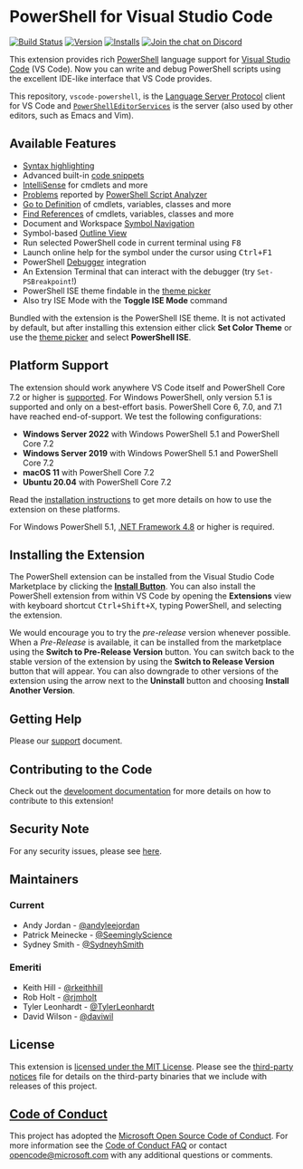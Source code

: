 # PowerShell for Visual Studio Code

[![Build Status](https://dev.azure.com/powershell/vscode-powershell/_apis/build/status/PowerShell.vscode-powershell?branchName=main)](https://dev.azure.com/powershell/vscode-powershell/_build/latest?definitionId=51&branchName=main)
[![Version](https://img.shields.io/visual-studio-marketplace/v/ms-vscode.PowerShell)](https://marketplace.visualstudio.com/items?itemName=ms-vscode.PowerShell)
[![Installs](https://img.shields.io/visual-studio-marketplace/i/ms-vscode.PowerShell)](https://marketplace.visualstudio.com/items?itemName=ms-vscode.PowerShell)
[![Join the chat on Discord](https://img.shields.io/discord/180528040881815552.svg?label=%23vscode&logo=discord&logoColor=white)](https://aka.ms/powershell-vscode-discord)

This extension provides rich [PowerShell][] language support for [Visual Studio Code][] (VS Code).
Now you can write and debug PowerShell scripts using the excellent IDE-like interface
that VS Code provides.

This repository, `vscode-powershell`, is the [Language Server Protocol][] client for VS
Code and [`PowerShellEditorServices`][] is the server (also used by other editors, such as
Emacs and Vim).

[PowerShell]: https://github.com/PowerShell/PowerShell
[Visual Studio Code]: https://github.com/Microsoft/vscode
[`PowerShellEditorServices`]: https://github.com/PowerShell/PowerShellEditorServices
[Language Server Protocol]: https://microsoft.github.io/language-server-protocol/

## Available Features

- [Syntax highlighting][]
- Advanced built-in [code snippets][]
- [IntelliSense][] for cmdlets and more
- [Problems][] reported by [PowerShell Script Analyzer][]
- [Go to Definition][] of cmdlets, variables, classes and more
- [Find References][] of cmdlets, variables, classes and more
- Document and Workspace [Symbol Navigation][]
- Symbol-based [Outline View][]
- Run selected PowerShell code in current terminal using <kbd>F8</kbd>
- Launch online help for the symbol under the cursor using <kbd>Ctrl+F1</kbd>
- PowerShell [Debugger][] integration
- An Extension Terminal that can interact with the debugger (try `Set-PSBreakpoint`!)
- PowerShell ISE theme findable in the [theme picker][]
- Also try ISE Mode with the **Toggle ISE Mode** command

Bundled with the extension is the PowerShell ISE theme. It is not activated by default,
but after installing this extension either click **Set Color Theme** or use the [theme
picker][] and select **PowerShell ISE**.

[Syntax highlighting]: https://github.com/PowerShell/EditorSyntax
[code snippets]: https://code.visualstudio.com/docs/editor/userdefinedsnippets
[IntelliSense]: https://code.visualstudio.com/docs/editor/intellisense
[Problems]: https://code.visualstudio.com/docs/getstarted/tips-and-tricks#_errors-and-warnings
[PowerShell Script Analyzer]: http://github.com/PowerShell/PSScriptAnalyzer
[Go to Definition]: https://code.visualstudio.com/docs/editor/editingevolved#_go-to-definition
[Find References]: https://code.visualstudio.com/docs/editor/editingevolved#_reference-information
[Symbol Navigation]: https://code.visualstudio.com/docs/editor/editingevolved#_open-symbol-by-name
[Outline View]: https://code.visualstudio.com/docs/getstarted/userinterface#_outline-view
[Debugger]: https://learn.microsoft.com/powershell/scripting/dev-cross-plat/vscode/using-vscode#debugging-with-visual-studio-code
[theme picker]: https://code.visualstudio.com/docs/getstarted/themes

## Platform Support

The extension should work anywhere VS Code itself and PowerShell Core 7.2 or higher is
[supported][]. For Windows PowerShell, only version 5.1 is supported and only on a best-effort
basis. PowerShell Core 6, 7.0, and 7.1 have reached end-of-support. We test the following
configurations:

- **Windows Server 2022** with Windows PowerShell 5.1 and PowerShell Core 7.2
- **Windows Server 2019** with Windows PowerShell 5.1 and PowerShell Core 7.2
- **macOS 11** with PowerShell Core 7.2
- **Ubuntu 20.04** with PowerShell Core 7.2

Read the [installation instructions][]
to get more details on how to use the extension on these platforms.

For Windows PowerShell 5.1, [.NET Framework 4.8][dotnet-framework] or higher is required.

[supported]: https://docs.microsoft.com/en-us/powershell/scripting/powershell-support-lifecycle
[installation instructions]: https://docs.microsoft.com/en-us/powershell/scripting/components/vscode/using-vscode
[dotnet-framework]: https://dotnet.microsoft.com/en-us/download/dotnet-framework

## Installing the Extension

The PowerShell extension can be installed from the Visual Studio Code Marketplace by
clicking the [**Install Button**][]. You can also install the PowerShell extension from
within VS Code by opening the **Extensions** view with keyboard shortcut
<kbd>Ctrl+Shift+X</kbd>, typing PowerShell, and selecting the extension.

We would encourage you to try the _pre-release_ version whenever possible. When a
_Pre-Release_ is available, it can be installed from the marketplace using the
**Switch to Pre-Release Version** button. You can switch back to the stable version of the
extension by using the **Switch to Release Version** button that will appear. You can also
downgrade to other versions of the extension using the arrow next to the **Uninstall**
button and choosing **Install Another Version**.

[**Install Button**]: vscode:extension/ms-vscode.PowerShell

## Getting Help

Please our [support](SUPPORT.md) document.

## Contributing to the Code

Check out the [development documentation](docs/development.md) for more details
on how to contribute to this extension!

## Security Note

For any security issues, please see [here](./SECURITY.md).

## Maintainers

### Current

- Andy Jordan - [@andyleejordan](https://github.com/andyleejordan)
- Patrick Meinecke - [@SeeminglyScience](https://github.com/SeeminglyScience)
- Sydney Smith - [@SydneyhSmith](https://github.com/SydneyhSmith)

### Emeriti

- Keith Hill - [@rkeithhill](https://github.com/rkeithhill)
- Rob Holt - [@rjmholt](https://github.com/rjmholt)
- Tyler Leonhardt - [@TylerLeonhardt](https://github.com/TylerLeonhardt)
- David Wilson - [@daviwil](https://github.com/daviwil)

## License

This extension is [licensed under the MIT License](LICENSE.txt). Please see the
[third-party notices](Third%20Party%20Notices.txt) file for details on the third-party
binaries that we include with releases of this project.

## [Code of Conduct][conduct-md]

This project has adopted the [Microsoft Open Source Code of Conduct][conduct-code].
For more information see the [Code of Conduct FAQ][conduct-FAQ] or contact [opencode@microsoft.com][conduct-email] with any additional questions or comments.

[conduct-code]: http://opensource.microsoft.com/codeofconduct/
[conduct-FAQ]: http://opensource.microsoft.com/codeofconduct/faq/
[conduct-email]: mailto:opencode@microsoft.com
[conduct-md]: https://github.com/PowerShell/vscode-powershell/blob/main/CODE_OF_CONDUCT.md
